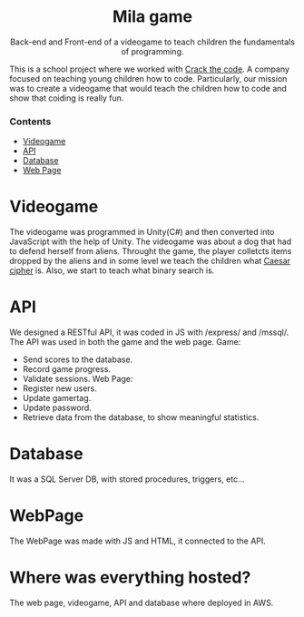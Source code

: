 <div align=center>

# Mila game
Back-end and Front-end of a videogame to teach children the fundamentals of programming. 
</div>

This is a school project where we worked with [Crack the code](https://www.crackthecode.la/). A company focused on teaching young children how to code.
Particularly, our mission was to create a videogame that would teach the children how to code and show that coiding is really fun.

### Contents
- [Videogame](#Videogame)
- [API](#API)
- [Database](#Database)
- [Web Page](#WebPage)

# Videogame
The videogame was programmed in Unity(C#) and then converted into JavaScript with the help of Unity. 
The videogame was about a dog that had to defend herself from aliens. Throught the game, the player colletcts items dropped by the
aliens and in some level we teach the children what [Caesar cipher](https://en.wikipedia.org/wiki/Caesar_cipher) is.
Also, we start to teach what binary search is.
# API
We designed a RESTful API, it was coded in JS with /express/ and /mssql/.
The API was used in both the game and the web page.
Game:
- Send scores to the database.
- Record game progress.
- Validate sessions.
Web Page:
- Register new users.
- Update gamertag.
- Update password.
- Retrieve data from the database, to show meaningful statistics.
# Database
It was a SQL Server DB, with stored procedures, triggers, etc...
# WebPage
The WebPage was made with JS and HTML, it connected to the API. 

# Where was everything hosted?
The web page, videogame, API and database where deployed in AWS.
